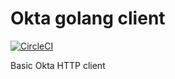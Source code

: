Okta golang client
================

[![CircleCI](https://circleci.com/gh/sstarcher/job-reaper.svg?style=svg)](https://circleci.com/gh/sstarcher/go-okta)


Basic Okta HTTP client


